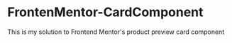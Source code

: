 # FrontenMentor-CardComponent
This is my solution to Frontend Mentor's product preview card component 
